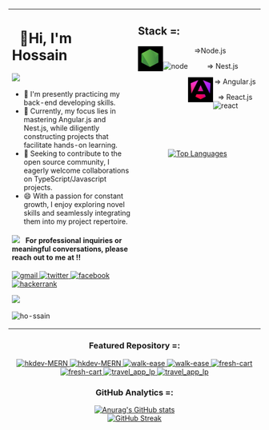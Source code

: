 <!-- markdownlint-disable -->
<table>
<tr>
<td width="50%" valign="top">
<div> 

  # &nbsp; **👋Hi, I'm Hossain**
  
  <img src="https://user-images.githubusercontent.com/74038190/212744287-14f66c13-5458-40dc-9244-8ff533fc8f4a.gif" />
  
- 🔭 I'm presently practicing my back-end developing skills.
- 🌱 Currently, my focus lies in mastering Angular.js and Nest.js, while diligently constructing projects that facilitate hands-on learning.
- 👯 Seeking to contribute to the open source community, I eagerly welcome collaborations on TypeScript/Javascript projects.
- 😄 With a passion for constant growth, I enjoy exploring novel skills and seamlessly integrating them into my project repertoire.

</div>

<div align="left">

<h4> <img src="https://media2.giphy.com/media/numE3A55vbpBuDCxnA/giphy.gif?cid=ecf05e47rze9471w0iriay9ubhrvdmam2cbwpobzooqnsopa&rid=giphy.gif&ct=s" width="40"> &nbsp; For professional inquiries or meaningful conversations, please reach out to me at !!</h4>
  

<p align="left">
  <a href="mailto:awarehossain@gmail.com" >
    <img src="https://www.vectorlogo.zone/logos/gmail/gmail-icon.svg" alt="gmail" width="30px" height="30px">
  </a>
  <a href="https://twitter.com/awarehossain" >
    <img src="https://cdn.jsdelivr.net/gh/devicons/devicon/icons/twitter/twitter-original.svg" alt="twitter" width="30px" height="30px">
  </a>
  <a href="https://www.facebook.com/hkonir" >
    <img src="https://raw.githubusercontent.com/rahuldkjain/github-profile-readme-generator/master/src/images/icons/Social/facebook.svg" alt="facebook" width="30px" height="30px">
  </a>
  <a href="https://www.hackerrank.com/aware_hossain" >
    <img src="https://raw.githubusercontent.com/rahuldkjain/github-profile-readme-generator/master/src/images/icons/Social/hackerrank.svg" alt="hackerrank" width="30px" height="30px">
  </a>
</p>




  <p>
    <img src= 'https://capsule-render.vercel.app/api?type=rect&color=gradient&height=2.5'/>
  </p>


</div>




     

  <p align="left"> <img src="https://komarev.com/ghpvc/?username=ho-ssain&label=Profile%20views&color=0e75b6&style=flat" alt="ho-ssain" /> </p>


</td>

     
<td width="50%" valign="top">

  <div align="center">
  <h2 align="left"> Stack =: </h3>

  <!-- [<img src='https://user-images.githubusercontent.com/74038190/212284087-bbe7e430-757e-4901-90bf-4cd2ce3e1852.gif' width="50" height="50" alt="skills" align="left">](https://developer.mozilla.org/en-US/docs/Web/HTML) -->

=>Node.js[<img src='./assets/node.png' width="50" height="50" alt="node" align="left">](https://nodejs.org/en)

  <!-- [<img src='./assets/js.png' width="50" height="50" alt="skills" align="left">](https://developer.mozilla.org/en-US/)
  [<img src='./assets/ts.png' width="50" height="50" alt="skills" align="left">](https://developer.mozilla.org/en-US/) -->


=> Nest.js[<img src='https://www.vectorlogo.zone/logos/nestjs/nestjs-icon.svg' width="50" height="50" alt="node" align="left">](https://nodejs.org/en)
<br>

=> Angular.js[<img src='./assets/angular.png' width="50" height="50" alt="angular" align="left">](https://angular.io/)
<br>

=> React.js[<img src='https://user-images.githubusercontent.com/74038190/212257467-871d32b7-e401-42e8-a166-fcfd7baa4c6b.gif' width="50" height="50" alt="react" align="left">](https://react.dev/)




</div>

<br><br>
<br><br>
  
  <div align="center">
      <a href="https://github.com/ho-ssain/github-readme-stats" target="_blank">
  <img src="https://github-readme-stats.vercel.app/api/top-langs/?username=ho-ssain&langs_count=10&show_icons=true&locale=en&layout=pie&theme=github_dark" alt="Top Languages">
</a>
  </div>

<!--
  <img src="https://user-images.githubusercontent.com/74038190/240815616-7b282ec6-fcc3-4600-90a7-2c3140549f58.gif" width="300"> -->


</td>
</tr>
  
</table>



<div align="center">
  <h3>Featured Repository =: </h3> 
    <a href="https://github.com/ho-ssain/hkdev-MERN#gh-dark-mode-only">
        <img src="https://github-readme-stats-gray-three.vercel.app/api/pin/?username=ho-ssain&repo=hkdev-MERN&theme=github_dark#gh-dark-mode-only" alt="hkdev-MERN">
    </a>
    <a href="https://github.com/ho-ssain/walk-ease#gh-light-mode-only">
        <img src="https://github-readme-stats-gray-three.vercel.app/api/pin/?username=ho-ssain&repo=hkdev-MERN&theme=vue#gh-light-mode-only" alt="hkdev-MERN">
    </a>
    <a href="https://github.com/ho-ssain/walk-ease#gh-dark-mode-only">
        <img src="https://github-readme-stats-gray-three.vercel.app/api/pin/?username=ho-ssain&repo=walk-ease&theme=github_dark#gh-dark-mode-only" alt="walk-ease">
    </a>
    <a href="https://github.com/ho-ssain/walk-ease#gh-light-mode-only">
        <img src="https://github-readme-stats-gray-three.vercel.app/api/pin/?username=ho-ssain&repo=walk-ease&theme=vue#gh-light-mode-only" alt="walk-ease">
    </a>
     <a href="https://github.com/ho-ssain/fresh-cart#gh-dark-mode-only">
        <img src="https://github-readme-stats-gray-three.vercel.app/api/pin/?username=ho-ssain&repo=fresh-cart&theme=github_dark#gh-dark-mode-only" alt="fresh-cart">
    </a>
    <a href="https://github.com/ho-ssain/walk-ease#gh-light-mode-only">
        <img src="https://github-readme-stats-gray-three.vercel.app/api/pin/?username=ho-ssain&repo=fresh-cart&theme=vue#gh-light-mode-only" alt="fresh-cart">
    </a>
       <a href="https://github.com/ho-ssain/travel_app_lp#gh-dark-mode-only">
        <img src="https://github-readme-stats-gray-three.vercel.app/api/pin/?username=ho-ssain&repo=travel_app_lp&theme=github_dark#gh-dark-mode-only" alt="travel_app_lp">
    </a>
    <a href="https://github.com/ho-ssain/travel_app_lp#gh-light-mode-only">
        <img src="https://github-readme-stats-gray-three.vercel.app/api/pin/?username=ho-ssain&repo=travel_app_lp&theme=vue#gh-light-mode-only" alt="travel_app_lp">
    </a>
</div> 


  <h3 align="center"> GitHub Analytics =: </h3>  
  <p align="center">
    <a href="https://github.com/ho-ssain/github-readme-stats" target="_blank">
      <img src="https://github-readme-stats.vercel.app/api?username=ho-ssain&show_icons=true&locale=en&theme=github_dark" alt="Anurag's GitHub stats">
    </a>
    <br/>
    <a href="https://git.io/streak-stats" target="_blank">
      <img src="https://github-readme-streak-stats-sandy-omega.vercel.app?user=ho-ssain&theme=github-dark&border_radius=10" alt="GitHub Streak">
    </a>
  </p>

